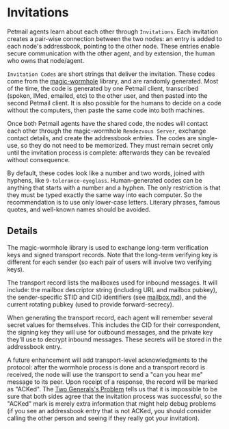 # Invitations

Petmail agents learn about each other through `Invitations`. Each invitation
creates a pair-wise connection between the two nodes: an entry is added to
each node's addressbook, pointing to the other node. These entries enable
secure communication with the other agent, and by extension, the human who
owns that node/agent.

`Invitation Codes` are short strings that deliver the invitation. These codes
come from the [magic-wormhole](https://github.com/warner/magic-wormhole)
library, and are randomly generated. Most of the time, the code is generated
by one Petmail client, transcribed (spoken, IMed, emailed, etc) to the other
user, and then pasted into the second Petmail client. It is also possible for
the humans to decide on a code without the computers, then paste the same
code into both machines.

Once both Petmail agents have the shared code, the nodes will contact each
other through the magic-wormhole `Rendezvous Server`, exchange contact
details, and create the addressbook entries. The codes are single-use, so
they do not need to be memorized. They must remain secret only until the
invitation process is complete: afterwards they can be revealed without
consequence.

By default, these codes look like a number and two words, joined with
hyphens, like `9-tolerance-eyeglass`. Human-generated codes can be anything
that starts with a number and a hyphen. The only restriction is that they
must be typed exactly the same way into each computer. So the recommendation
is to use only lower-case letters. Literary phrases, famous quotes, and
well-known names should be avoided.


## Details

The magic-wormhole library is used to exchange long-term verification keys
and signed transport records. Note that the long-term verifying key is
different for each sender (so each pair of users will involve two verifying
keys).

The transport record lists the mailboxes used for inbound messages. It will
include: the mailbox descriptor string (including URL and mailbox pubkey),
the sender-specific STID and CID identifiers (see
[mailbox.md](./mailbox.md)), and the current rotating pubkey (used to provide
forward-secrecy).

When generating the transport record, each agent will remember several secret
values for themselves. This includes the CID for their correspondent, the
signing key they will use for outbound messages, and the private key they'll
use to decrypt inbound messages. These secrets will be stored in the
addressbook entry.

A future enhancement will add transport-level acknowledgments to the
protocol: after the wormhole process is done and a transport record is
received, the node will use the transport to send a "can you hear me" message
to its peer. Upon receipt of a response, the record will be marked as
"ACKed". The
[Two Generals's Problem](https://en.wikipedia.org/wiki/Two_Generals%27_Problem)
tells us that it is impossible to be sure that both sides agree that the
invitation process was successful, so the "ACKed" mark is merely extra
information that might help debug problems (if you see an addressbook entry
that is not ACKed, you should consider calling the other person and seeing if
they really got your invitation).
